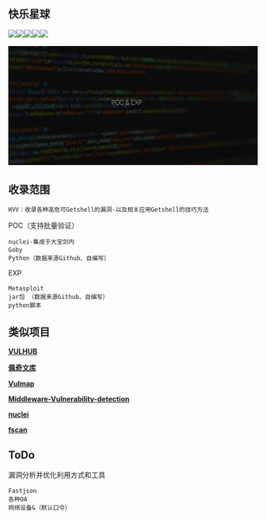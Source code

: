 ## 快乐星球

![](https://img.shields.io/badge/ReaTeam-%E6%AD%A6%E5%99%A8%E5%BA%93-red)![](https://img.shields.io/badge/Type-POC--EXP-orange)![](https://img.shields.io/badge/version-1-brightgreen)![](https://img.shields.io/badge/实用POC为主-用于学习研究-blueviolet)![](https://img.shields.io/badge/product-大宝剑2.0-blue)

![banner](banner.png)

## 收录范围

```
HVV：收录各种高危可Getshell的漏洞-以及相关应用Getshell的技巧方法
```

POC（支持批量验证）

```http
nuclei-集成于大宝剑内
Goby
Python（数据来源Github、自编写）
```

EXP

```http
Metasploit
jar包 （数据来源Github、自编写）
python脚本
```

## 类似项目

**[VULHUB](https://vulhub.org/#/environments/)**

**[佩奇文库](https://github.com/PeiQi0/PeiQi-WIKI-POC)**

**[Vulmap](https://github.com/zhzyker/vulmap)**

**[Middleware-Vulnerability-detection](https://github.com/mai-lang-chai/Middleware-Vulnerability-detection)**

**[nuclei](https://github.com/projectdiscovery/nuclei-templates)**

**[fscan](https://github.com/shadow1ng/fscan)**

## ToDo

漏洞分析并优化利用方式和工具

```http
Fastjson
各种OA
网络设备&（默认口令）
```


